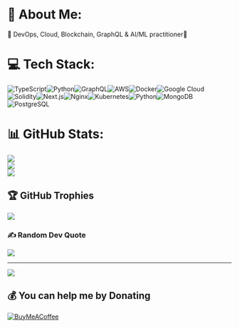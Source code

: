 
# 💫 About Me:
🔭 DevOps, Cloud, Blockchain, GraphQL & AI/ML practitioner🌱

# 💻 Tech Stack:
 ![TypeScript](https://img.shields.io/badge/-TypeScript-007ACC?logo=typescript&logoColor=white&style=for-the-badge)![Python](https://img.shields.io/badge/-Python-3776AB?logo=python&logoColor=white&style=for-the-badge)![GraphQL](https://img.shields.io/badge/-GraphQL-E10098?logo=graphql&logoColor=white&style=for-the-badge)![AWS](https://img.shields.io/badge/-AWS-232F3E?logo=amazonaws&logoColor=white&style=for-the-badge)![Docker](https://img.shields.io/badge/-Docker-2496ED?logo=docker&logoColor=white&style=for-the-badge)![Google Cloud](https://img.shields.io/badge/-Google%20Cloud-4285F4?logo=googlecloud&logoColor=white&style=for-the-badge)![Solidity](https://img.shields.io/badge/-Solidity-363636?logo=solidity&logoColor=white&style=for-the-badge)![Next.js](https://img.shields.io/badge/-Next.js-000000?logo=next.js&logoColor=white&style=for-the-badge)![Nginx](https://img.shields.io/badge/-Nginx-269539?logo=nginx&logoColor=white&style=for-the-badge)![Kubernetes](https://img.shields.io/badge/-Kubernetes-326CE5?logo=kubernetes&logoColor=white&style=for-the-badge)![Python](https://img.shields.io/badge/-Python-3776AB?logo=python&logoColor=white&style=for-the-badge)![MongoDB](https://img.shields.io/badge/-MongoDB-47A248?logo=mongodb&logoColor=white&style=for-the-badge)![PostgreSQL](https://img.shields.io/badge/-PostgreSQL-336791?logo=postgresql&logoColor=white&style=for-the-badge)
# 📊 GitHub Stats:
![](https://github-readme-stats.vercel.app/api?username=7dpk&theme=dark&hide_border=false&include_all_commits=true&count_private=true)<br/>
![](https://github-readme-streak-stats.herokuapp.com/?user=7dpk&theme=dark&hide_border=false)<br/>
![](https://github-readme-stats.vercel.app/api/top-langs/?username=7dpk&theme=dark&hide_border=false&include_all_commits=true&count_private=true&layout=compact)

## 🏆 GitHub Trophies
![](https://github-profile-trophy.vercel.app/?username=7dpk&theme=radical&no-frame=false&no-bg=false&margin-w=4)

### ✍️ Random Dev Quote
![](https://quotes-github-readme.vercel.app/api?type=horizontal&theme=dark)

---
[![](https://visitcount.itsvg.in/api?id=7dpk&icon=0&color=11)](https://visitcount.itsvg.in)

  ## 💰 You can help me by Donating
  [![BuyMeACoffee](https://img.shields.io/badge/Buy%20Me%20a%20Coffee-ffdd00?style=for-the-badge&logo=buy-me-a-coffee&logoColor=black)](https://www.buymeacoffee.com/deepakprakash) 
